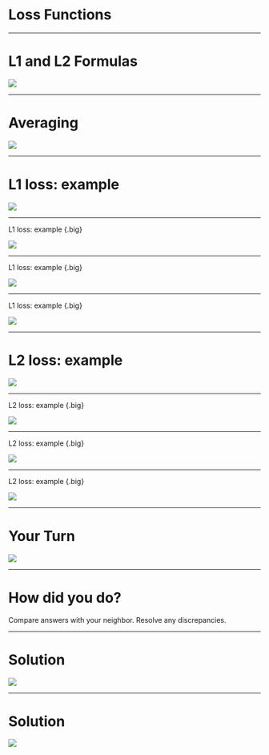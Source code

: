 # Loss Functions

---

# L1 and L2 Formulas

![](res/lossfunction1.png)

<!--
Loss functions are essential to machine learning. At its core, machine learning “learns” by trying to optimize a loss function. A loss function is simply a way to evaluate how well your algorithm models your data. You can think of it as similar to a measure of error: higher loss means your model is performing worse, and lower loss is a sign of better performance.

Two of the most common loss functions for regression are called L1 and L2. L1 minimizes the sum of *absolute* differences between the true value and the predicted value of all samples, and L2 minimizes the sum of *squared* differences.
-->

---

# Averaging

![](res/lossfunction2.png)

<!--
It’s common to either take the sum or average over all data points to calculate overall loss. “Mean Squared Error” is another widely used loss function that is closely related to L2 loss, but instead of the sum of squared differences, it’s the *average* of squared differences.

You should choose a loss function based on your specific problem and dataset. L1 and L2 loss are used for regression problems. We’ll discuss loss functions used for other machine learning problems, such as classification, later. 
-->

---

# L1 loss: example

![](res/lossfunction3.png)

<!--
Work through example of calculating L1 loss, starting from data values and predictions.
-->

---

L1 loss: example {.big}

![](res/lossfunction4.png)

<!--
The first step is to find the differences (y_true - y_predicted).
-->

---

L1 loss: example {.big}

<!--
Take the absolute value of each difference.
-->

![](res/lossfunction5.png)

---

L1 loss: example {.big}

<!--
Add all absolute value differences.
-->

![](res/lossfunction6.png)

---

# L2 loss: example

<!--
Work through same example with L2 loss.
-->

![](res/lossfunction7.png)

---

L2 loss: example {.big}

<!--
First step is again to find the differences (y_true - y_predicted).
-->

![](res/lossfunction8.png)

---

L2 loss: example {.big}

<!--
Now square each difference.
-->

![](res/lossfunction9.png)

---

L2 loss: example {.big}

<!--
Add the squared differences.
-->

![](res/lossfunction10.png)

---

# Your Turn

![](res/lossfunction11.png)

<!--
Students work on Loss worksheet (give around 5 min):
* 3 sets of true / predicted data points on page 1
* intermediate steps on page 2 (can choose to give or not give to students)
* solution on page 3
* previous worked through example on page 4 (can choose to give or not give as reference) 
-->

---

# How did you do?

Compare answers with your neighbor.
Resolve any discrepancies.

<!--
End by asking what’s the difference between L1 and L2 as summary measures? Why might you want to use one over the other?

Answer: L2 is more sensitive to outliers in the data set, because squaring the difference makes the difference more extreme.
-->

---

# Solution

![](res/lossfunction12.png)

---

# Solution

![](res/lossfunction13.png)
